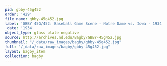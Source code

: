 ```yaml
---
pid: gbby-45g452
order: '429'
file_name: gbby-45g452.jpg
label: 'GBBY 45G/452: Baseball Game Scene - Notre Dame vs. Iowa - 1934'
_date: '1934'
object_type: glass plate negative
source: http://archives.nd.edu/Bagby/GBBY-45g452.jpg
thumbnail: "/_data/raw_images/bagby/gbby-45g452.jpg"
full: "/_data/raw_images/bagby/gbby-45g452.jpg"
layout: bagby_item
collection: bagby
---
```

